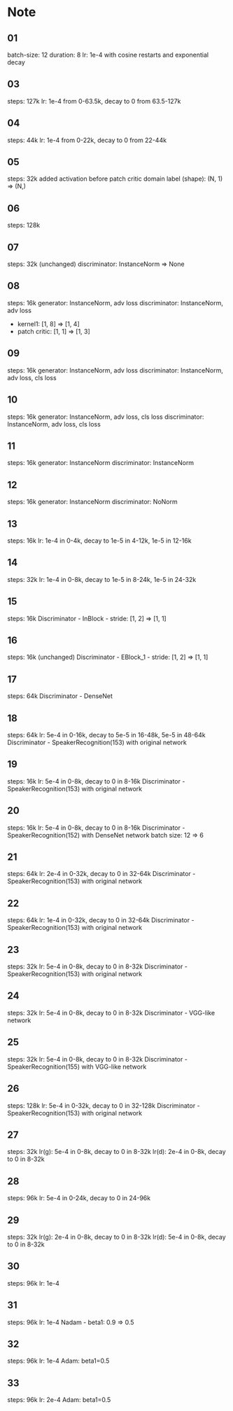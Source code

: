 # Note

## 01

batch-size: 12
duration: 8
lr: 1e-4 with cosine restarts and exponential decay

## 03

steps: 127k
lr: 1e-4 from 0-63.5k, decay to 0 from 63.5-127k

## 04

steps: 44k
lr: 1e-4 from 0-22k, decay to 0 from 22-44k

## 05

steps: 32k
added activation before patch critic
domain label (shape): (N, 1) => (N,)

## 06

steps: 128k

## 07

steps: 32k
(unchanged) discriminator: InstanceNorm => None

## 08

steps: 16k
generator: InstanceNorm, adv loss
discriminator: InstanceNorm, adv loss
- kernel1: [1, 8] => [1, 4]
- patch critic: [1, 1] => [1, 3]

## 09

steps: 16k
generator: InstanceNorm, adv loss
discriminator: InstanceNorm, adv loss, cls loss

## 10

steps: 16k
generator: InstanceNorm, adv loss, cls loss
discriminator: InstanceNorm, adv loss, cls loss

## 11

steps: 16k
generator: InstanceNorm
discriminator: InstanceNorm

## 12

steps: 16k
generator: InstanceNorm
discriminator: NoNorm

## 13

steps: 16k
lr: 1e-4 in 0-4k, decay to 1e-5 in 4-12k, 1e-5 in 12-16k

## 14

steps: 32k
lr: 1e-4 in 0-8k, decay to 1e-5 in 8-24k, 1e-5 in 24-32k

## 15

steps: 16k
Discriminator - InBlock - stride: [1, 2] => [1, 1]

## 16

steps: 16k
(unchanged)
Discriminator - EBlock_1 - stride: [1, 2] => [1, 1]

## 17

steps: 64k
Discriminator - DenseNet

## 18

steps: 64k
lr: 5e-4 in 0-16k, decay to 5e-5 in 16-48k, 5e-5 in 48-64k
Discriminator - SpeakerRecognition(153) with original network

## 19

steps: 16k
lr: 5e-4 in 0-8k, decay to 0 in 8-16k
Discriminator - SpeakerRecognition(153) with original network

## 20

steps: 16k
lr: 5e-4 in 0-8k, decay to 0 in 8-16k
Discriminator - SpeakerRecognition(152) with DenseNet network
batch size: 12 => 6

## 21

steps: 64k
lr: 2e-4 in 0-32k, decay to 0 in 32-64k
Discriminator - SpeakerRecognition(153) with original network

## 22

steps: 64k
lr: 1e-4 in 0-32k, decay to 0 in 32-64k
Discriminator - SpeakerRecognition(153) with original network

## 23

steps: 32k
lr: 5e-4 in 0-8k, decay to 0 in 8-32k
Discriminator - SpeakerRecognition(153) with original network

## 24

steps: 32k
lr: 5e-4 in 0-8k, decay to 0 in 8-32k
Discriminator - VGG-like network

## 25

steps: 32k
lr: 5e-4 in 0-8k, decay to 0 in 8-32k
Discriminator - SpeakerRecognition(155) with VGG-like network

## 26

steps: 128k
lr: 5e-4 in 0-32k, decay to 0 in 32-128k
Discriminator - SpeakerRecognition(153) with original network

## 27

steps: 32k
lr(g): 5e-4 in 0-8k, decay to 0 in 8-32k
lr(d): 2e-4 in 0-8k, decay to 0 in 8-32k

## 28

steps: 96k
lr: 5e-4 in 0-24k, decay to 0 in 24-96k

## 29

steps: 32k
lr(g): 2e-4 in 0-8k, decay to 0 in 8-32k
lr(d): 5e-4 in 0-8k, decay to 0 in 8-32k

## 30

steps: 96k
lr: 1e-4

## 31

steps: 96k
lr: 1e-4
Nadam - beta1: 0.9 => 0.5

## 32

steps: 96k
lr: 1e-4
Adam: beta1=0.5

## 33

steps: 96k
lr: 2e-4
Adam: beta1=0.5


